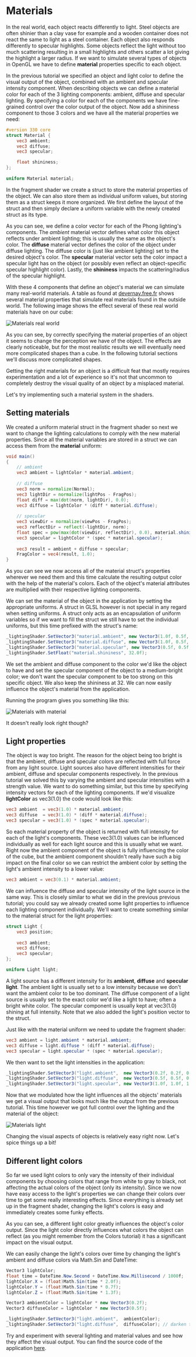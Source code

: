 # Materials
In the real world, each object reacts differently to light. Steel objects are often shinier than a clay vase for example and a wooden container does not react the same to light as a steel container. Each object also responds differently to specular highlights. Some objects reflect the light without too much scattering resulting in a small highlights and others scatter a lot giving the highlight a larger radius. If we want to simulate several types of objects in OpenGL we have to define **material** properties specific to each object.

In the previous tutorial we specified an object and light color to define the visual output of the object, combined with an ambient and specular intensity component. When describing objects we can define a material color for each of the 3 lighting components: ambient, diffuse and specular lighting. By specifying a color for each of the components we have fine-grained control over the color output of the object. Now add a shininess component to those 3 colors and we have all the material properties we need:

```glsl
#version 330 core
struct Material {
    vec3 ambient;
    vec3 diffuse;
    vec3 specular;

    float shininess;
};
  
uniform Material material;
```
In the fragment shader we create a struct to store the material properties of the object. We can also store them as individual uniform values, but storing them as a struct keeps it more organized. We first define the layout of the struct and then simply declare a uniform variable with the newly created struct as its type.

As you can see, we define a color vector for each of the Phong lighting's components. The *ambient* material vector defines what color this object reflects under ambient lighting; this is usually the same as the object's color. The **diffuse** material vector defines the color of the object under diffuse lighting. The diffuse color is (just like ambient lighting) set to the desired object's color. The **specular** material vector sets the color impact a specular light has on the object (or possibly even reflect an object-specific specular highlight color). Lastly, the **shininess** impacts the scattering/radius of the specular highlight.

With these 4 components that define an object's material we can simulate many real-world materials. A table as found at [devernay.free.fr](http://devernay.free.fr/cours/opengl/materials.html) shows several material properties that simulate real materials found in the outside world. The following image shows the effect several of these real world materials have on our cube:

![Materials real world](img/3-materials_real_world.png)

As you can see, by correctly specifying the material properties of an object it seems to change the perception we have of the object. The effects are clearly noticeable, but for the most realistic results we will eventually need more complicated shapes than a cube. In the following tutorial sections we'll discuss more complicated shapes.

Getting the right materials for an object is a difficult feat that mostly requires experimentation and a lot of experience so it's not that uncommon to completely destroy the visual quality of an object by a misplaced material.

Let's try implementing such a material system in the shaders.

## Setting materials
We created a uniform material struct in the fragment shader so next we want to change the lighting calculations to comply with the new material properties. Since all the material variables are stored in a struct we can access them from the **material** uniform:

```glsl
void main()
{    
    // ambient
    vec3 ambient = lightColor * material.ambient;
  	
    // diffuse 
    vec3 norm = normalize(Normal);
    vec3 lightDir = normalize(lightPos - FragPos);
    float diff = max(dot(norm, lightDir), 0.0);
    vec3 diffuse = lightColor * (diff * material.diffuse);
    
    // specular
    vec3 viewDir = normalize(viewPos - FragPos);
    vec3 reflectDir = reflect(-lightDir, norm);  
    float spec = pow(max(dot(viewDir, reflectDir), 0.0), material.shininess);
    vec3 specular = lightColor * (spec * material.specular);  
        
    vec3 result = ambient + diffuse + specular;
    FragColor = vec4(result, 1.0);
}
```
As you can see we now access all of the material struct's properties wherever we need them and this time calculate the resulting output color with the help of the material's colors. Each of the object's material attributes are multiplied with their respective lighting components.

We can set the material of the object in the application by setting the appropriate uniforms. A struct in GLSL however is not special in any regard when setting uniforms. A struct only acts as an encapsulation of uniform variables so if we want to fill the struct we still have to set the individual uniforms, but this time prefixed with the struct's name:

```cs
_lightingShader.SetVector3("material.ambient", new Vector3(1.0f, 0.5f, 0.31f));
_lightingShader.SetVector3("material.diffuse", new Vector3(1.0f, 0.5f, 0.31f));
_lightingShader.SetVector3("material.specular", new Vector3(0.5f, 0.5f, 0.5f));
_lightingShader.SetFloat("material.shininess", 32.0f);
```
We set the ambient and diffuse component to the color we'd like the object to have and set the specular component of the object to a medium-bright color; we don't want the specular component to be too strong on this specific object. We also keep the shininess at 32. We can now easily influence the object's material from the application.

Running the program gives you something like this:

![Materials with material](img/3-materials_with_material.png)

It doesn't really look right though?

## Light properties
The object is way too bright. The reason for the object being too bright is that the ambient, diffuse and specular colors are reflected with full force from any light source. Light sources also have different intensities for their ambient, diffuse and specular components respectively. In the previous tutorial we solved this by varying the ambient and specular intensities with a strength value. We want to do something similar, but this time by specifying intensity vectors for each of the lighting components. If we'd visualize **lightColor** as vec3(1.0) the code would look like this:

```glsl
vec3 ambient  = vec3(1.0) * material.ambient;
vec3 diffuse  = vec3(1.0) * (diff * material.diffuse);
vec3 specular = vec3(1.0) * (spec * material.specular);
```
So each material property of the object is returned with full intensity for each of the light's components. These vec3(1.0) values can be influenced individually as well for each light source and this is usually what we want. Right now the ambient component of the object is fully influencing the color of the cube, but the ambient component shouldn't really have such a big impact on the final color so we can restrict the ambient color by setting the light's ambient intensity to a lower value:

```glsl
vec3 ambient = vec3(0.1) * material.ambient;
```
We can influence the diffuse and specular intensity of the light source in the same way. This is closely similar to what we did in the previous previous tutorial; you could say we already created some light properties to influence each lighting component individually. We'll want to create something similar to the material struct for the light properties:

```glsl
struct Light {
    vec3 position;
  
    vec3 ambient;
    vec3 diffuse;
    vec3 specular;
};

uniform Light light;
```
A light source has a different intensity for its **ambient**, **diffuse** and **specular light**. The ambient light is usually set to a low intensity because we don't want the ambient color to be too dominant. The diffuse component of a light source is usually set to the exact color we'd like a light to have; often a bright white color. The specular component is usually kept at vec3(1.0) shining at full intensity. Note that we also added the light's position vector to the struct.

Just like with the material uniform we need to update the fragment shader:

```glsl
vec3 ambient = light.ambient * material.ambient;
vec3 diffuse = light.diffuse * (diff * material.diffuse);
vec3 specular = light.specular * (spec * material.specular);
``` 
We then want to set the light intensities in the application:

 ```cs
_lightingShader.SetVector3("light.ambient",  new Vector3(0.2f, 0.2f, 0.2f));
_lightingShader.SetVector3("light.diffuse",  new Vector3(0.5f, 0.5f, 0.5f)); // darken the light a bit to fit the scene
_lightingShader.SetVector3("light.specular", new Vector3(1.0f, 1.0f, 1.0f));
```
Now that we modulated how the light influences all the objects' materials we get a visual output that looks much like the output from the previous tutorial. This time however we got full control over the lighting and the material of the object:

![Materials light](img/3-materials_light.png)

Changing the visual aspects of objects is relatively easy right now. Let's spice things up a bit!

## Different light colors
So far we used light colors to only vary the intensity of their individual components by choosing colors that range from white to gray to black, not affecting the actual colors of the object (only its intensity). Since we now have easy access to the light's properties we can change their colors over time to get some really interesting effects. Since everything is already set up in the fragment shader, changing the light's colors is easy and immediately creates some funky effects.

As you can see, a different light color greatly influences the object's color output. Since the light color directly influences what colors the object can reflect (as you might remember from the Colors tutorial) it has a significant impact on the visual output.

We can easily change the light's colors over time by changing the light's ambient and diffuse colors via Math.Sin and DateTime:

```cs
Vector3 lightColor;
float time = DateTime.Now.Second + DateTime.Now.Millisecond / 1000f;
lightColor.X = (float)Math.Sin(time * 2.0f);
lightColor.Y = (float)Math.Sin(time * 0.7f);
lightColor.Z = (float)Math.Sin(time * 1.3f);

Vector3 ambientColor = lightColor * new Vector3(0.2f);
Vector3 diffuseColor = lightColor * new Vector3(0.5f);

_lightingShader.SetVector3("light.ambient",  ambientColor);
_lightingShader.SetVector3("light.diffuse",  diffuseColor); // darken the light a bit to fit the scene
```
Try and experiment with several lighting and material values and see how they affect the visual output. You can find the source code of the application [here](https://github.com/opentk/LearnOpenTK/tree/master/Chapter%202/3%20-%20Materials).
